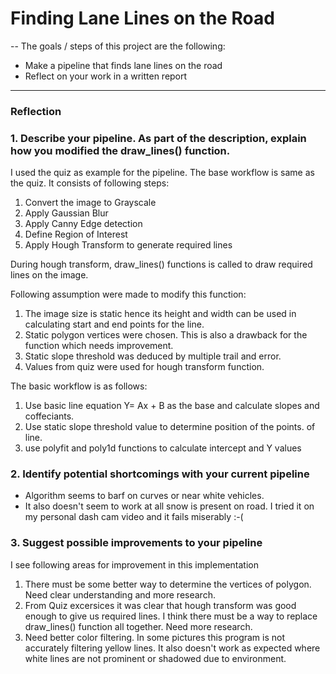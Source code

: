 # **Finding Lane Lines on the Road** 

--
The goals / steps of this project are the following:
* Make a pipeline that finds lane lines on the road
* Reflect on your work in a written report

[//]: # (Image References)

[image1]: ./test_results/solidWhiteCurve_processed.jpg "Processed"

---

### Reflection

### 1. Describe your pipeline. As part of the description, explain how you modified the draw_lines() function.

I used the quiz as example for the pipeline. The base workflow is same as the
quiz.  It consists of following steps:

1. Convert the image to Grayscale
2. Apply Gaussian Blur
3. Apply Canny Edge detection
4. Define Region of Interest
5. Apply Hough Transform to generate required lines

During hough transform, draw_lines() functions is called to draw required
lines on the image.

Following assumption were made to modify this function:
1. The image size is static hence its height and width can be used in
calculating start and end points for the line.
2. Static polygon vertices were chosen. This is also a drawback for the
function which needs improvement.
3. Static slope threshold was deduced by multiple trail and error.
4. Values from quiz were used for hough transform function.

The basic workflow is as follows:
1. Use basic line equation Y= Ax + B as the base and calculate slopes
and coffeciants.
2. Use static slope threshold value to determine position of the points.
of line.
3. use polyfit and poly1d functions to calculate intercept and Y values



### 2. Identify potential shortcomings with your current pipeline

- Algorithm seems to barf on curves or near white vehicles.
- It also doesn't seem to work at all snow is present on road. I tried it
on my personal dash cam video and it fails miserably :-(



### 3. Suggest possible improvements to your pipeline

I see following areas for improvement in this implementation
1. There must be some better way to determine the vertices of polygon.
Need clear understanding and more research.
2. From Quiz excersices it was clear that hough transform was good enough
to give us required lines. I think there must be a way to replace draw_lines()
function all together. Need more research.
3. Need better color filtering. In some pictures this program is not
accurately filtering yellow lines. It also doesn't work as expected where
white lines are not prominent or shadowed due to environment.


